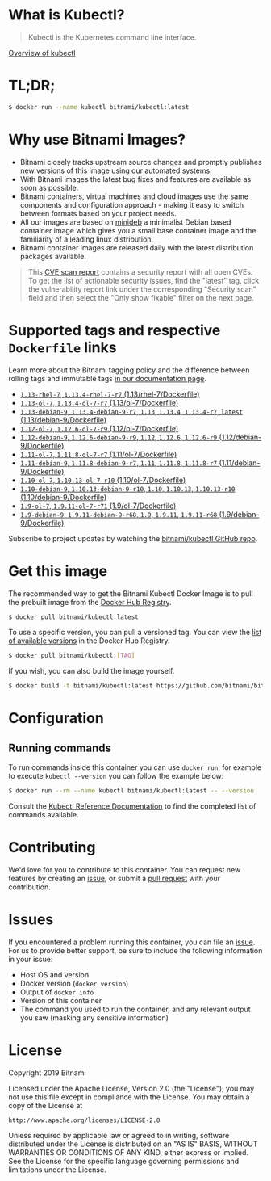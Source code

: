 
# What is Kubectl?

> Kubectl is the Kubernetes command line interface.

[Overview of kubectl](https://kubernetes.io/docs/reference/kubectl/overview/)

# TL;DR;

```bash
$ docker run --name kubectl bitnami/kubectl:latest
```

# Why use Bitnami Images?

* Bitnami closely tracks upstream source changes and promptly publishes new versions of this image using our automated systems.
* With Bitnami images the latest bug fixes and features are available as soon as possible.
* Bitnami containers, virtual machines and cloud images use the same components and configuration approach - making it easy to switch between formats based on your project needs.
* All our images are based on [minideb](https://github.com/bitnami/minideb) a minimalist Debian based container image which gives you a small base container image and the familiarity of a leading linux distribution.
* Bitnami container images are released daily with the latest distribution packages available.


> This [CVE scan report](https://quay.io/repository/bitnami/kubectl?tab=tags) contains a security report with all open CVEs. To get the list of actionable security issues, find the "latest" tag, click the vulnerability report link under the corresponding "Security scan" field and then select the "Only show fixable" filter on the next page.

# Supported tags and respective `Dockerfile` links

Learn more about the Bitnami tagging policy and the difference between rolling tags and immutable tags [in our documentation page](https://docs.bitnami.com/containers/how-to/understand-rolling-tags-containers/).


* [`1.13-rhel-7`, `1.13.4-rhel-7-r7` (1.13/rhel-7/Dockerfile)](https://github.com/bitnami/bitnami-docker-kubectl/blob/1.13.4-rhel-7-r7/1.13/rhel-7/Dockerfile)
* [`1.13-ol-7`, `1.13.4-ol-7-r7` (1.13/ol-7/Dockerfile)](https://github.com/bitnami/bitnami-docker-kubectl/blob/1.13.4-ol-7-r7/1.13/ol-7/Dockerfile)
* [`1.13-debian-9`, `1.13.4-debian-9-r7`, `1.13`, `1.13.4`, `1.13.4-r7`, `latest` (1.13/debian-9/Dockerfile)](https://github.com/bitnami/bitnami-docker-kubectl/blob/1.13.4-debian-9-r7/1.13/debian-9/Dockerfile)
* [`1.12-ol-7`, `1.12.6-ol-7-r9` (1.12/ol-7/Dockerfile)](https://github.com/bitnami/bitnami-docker-kubectl/blob/1.12.6-ol-7-r9/1.12/ol-7/Dockerfile)
* [`1.12-debian-9`, `1.12.6-debian-9-r9`, `1.12`, `1.12.6`, `1.12.6-r9` (1.12/debian-9/Dockerfile)](https://github.com/bitnami/bitnami-docker-kubectl/blob/1.12.6-debian-9-r9/1.12/debian-9/Dockerfile)
* [`1.11-ol-7`, `1.11.8-ol-7-r7` (1.11/ol-7/Dockerfile)](https://github.com/bitnami/bitnami-docker-kubectl/blob/1.11.8-ol-7-r7/1.11/ol-7/Dockerfile)
* [`1.11-debian-9`, `1.11.8-debian-9-r7`, `1.11`, `1.11.8`, `1.11.8-r7` (1.11/debian-9/Dockerfile)](https://github.com/bitnami/bitnami-docker-kubectl/blob/1.11.8-debian-9-r7/1.11/debian-9/Dockerfile)
* [`1.10-ol-7`, `1.10.13-ol-7-r10` (1.10/ol-7/Dockerfile)](https://github.com/bitnami/bitnami-docker-kubectl/blob/1.10.13-ol-7-r10/1.10/ol-7/Dockerfile)
* [`1.10-debian-9`, `1.10.13-debian-9-r10`, `1.10`, `1.10.13`, `1.10.13-r10` (1.10/debian-9/Dockerfile)](https://github.com/bitnami/bitnami-docker-kubectl/blob/1.10.13-debian-9-r10/1.10/debian-9/Dockerfile)
* [`1.9-ol-7`, `1.9.11-ol-7-r71` (1.9/ol-7/Dockerfile)](https://github.com/bitnami/bitnami-docker-kubectl/blob/1.9.11-ol-7-r71/1.9/ol-7/Dockerfile)
* [`1.9-debian-9`, `1.9.11-debian-9-r68`, `1.9`, `1.9.11`, `1.9.11-r68` (1.9/debian-9/Dockerfile)](https://github.com/bitnami/bitnami-docker-kubectl/blob/1.9.11-debian-9-r68/1.9/debian-9/Dockerfile)

Subscribe to project updates by watching the [bitnami/kubectl GitHub repo](https://github.com/bitnami/bitnami-docker-kubectl).

# Get this image

The recommended way to get the Bitnami Kubectl Docker Image is to pull the prebuilt image from the [Docker Hub Registry](https://hub.docker.com/r/bitnami/kubectl).

```bash
$ docker pull bitnami/kubectl:latest
```

To use a specific version, you can pull a versioned tag. You can view the [list of available versions](https://hub.docker.com/r/bitnami/kubectl/tags/) in the Docker Hub Registry.

```bash
$ docker pull bitnami/kubectl:[TAG]
```

If you wish, you can also build the image yourself.

```bash
$ docker build -t bitnami/kubectl:latest https://github.com/bitnami/bitnami-docker-kubectl.git
```

# Configuration

## Running commands

To run commands inside this container you can use `docker run`, for example to execute `kubectl --version` you can follow the example below:

```bash
$ docker run --rm --name kubectl bitnami/kubectl:latest -- --version
```

Consult the [Kubectl Reference Documentation](https://kubernetes.io/docs/reference/generated/kubectl/kubectl-commands) to find the completed list of commands available.

# Contributing

We'd love for you to contribute to this container. You can request new features by creating an [issue](https://github.com/bitnami/bitnami-docker-kubectl/issues), or submit a [pull request](https://github.com/bitnami/bitnami-docker-kubectl/pulls) with your contribution.

# Issues

If you encountered a problem running this container, you can file an [issue](https://github.com/bitnami/bitnami-docker-kubectl/issues). For us to provide better support, be sure to include the following information in your issue:

- Host OS and version
- Docker version (`docker version`)
- Output of `docker info`
- Version of this container
- The command you used to run the container, and any relevant output you saw (masking any sensitive information)

# License

Copyright 2019 Bitnami

Licensed under the Apache License, Version 2.0 (the "License");
you may not use this file except in compliance with the License.
You may obtain a copy of the License at

    http://www.apache.org/licenses/LICENSE-2.0

Unless required by applicable law or agreed to in writing, software
distributed under the License is distributed on an "AS IS" BASIS,
WITHOUT WARRANTIES OR CONDITIONS OF ANY KIND, either express or implied.
See the License for the specific language governing permissions and
limitations under the License.

